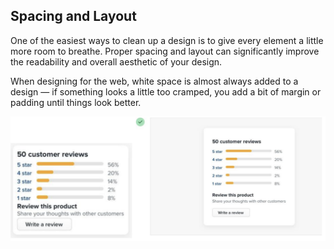 ## Spacing and Layout

One of the easiest ways to clean up a design is to give every element a little more room to breathe. Proper spacing and layout can significantly improve the readability and overall aesthetic of your design.

When designing for the web, white space is almost always added to a design — if something looks a little too cramped, you add a bit of margin or padding until things look better.

![](../Images/spacing.png)